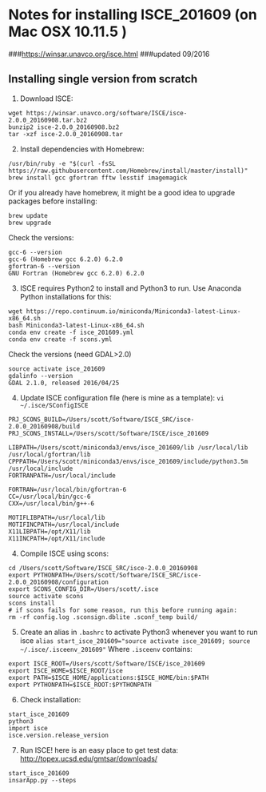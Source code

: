 # Notes for installing ISCE_201609 (on Mac OSX 10.11.5 )
###https://winsar.unavco.org/isce.html
###updated 09/2016

## Installing single version from scratch


1) Download ISCE:
```
wget https://winsar.unavco.org/software/ISCE/isce-2.0.0_20160908.tar.bz2
bunzip2 isce-2.0.0_20160908.bz2
tar -xzf isce-2.0.0_20160908.tar
```


2) Install dependencies with Homebrew:
```
/usr/bin/ruby -e "$(curl -fsSL https://raw.githubusercontent.com/Homebrew/install/master/install)"
brew install gcc gfortran fftw lesstif imagemagick
```
Or if you already have homebrew, it might be a good idea to upgrade packages before installing:
```
brew update
brew upgrade
```
Check the versions:
```
gcc-6 --version
gcc-6 (Homebrew gcc 6.2.0) 6.2.0
gfortran-6 --version
GNU Fortran (Homebrew gcc 6.2.0) 6.2.0
```


3) ISCE requires Python2 to install and Python3 to run. Use Anaconda Python installations for this:
```
wget https://repo.continuum.io/miniconda/Miniconda3-latest-Linux-x86_64.sh
bash Miniconda3-latest-Linux-x86_64.sh
conda env create -f isce_201609.yml
conda env create -f scons.yml
```

Check the versions (need GDAL>2.0)
```
source activate isce_201609
gdalinfo --version
GDAL 2.1.0, released 2016/04/25
```

4) Update ISCE configuration file (here is mine as a template):
`vi ~/.isce/SConfigISCE`
```
PRJ_SCONS_BUILD=/Users/scott/Software/ISCE_SRC/isce-2.0.0_20160908/build
PRJ_SCONS_INSTALL=/Users/scott/Software/ISCE/isce_201609

LIBPATH=/Users/scott/miniconda3/envs/isce_201609/lib /usr/local/lib /usr/local/gfortran/lib
CPPPATH=/Users/scott/miniconda3/envs/isce_201609/include/python3.5m /usr/local/include
FORTRANPATH=/usr/local/include 

FORTRAN=/usr/local/bin/gfortran-6
CC=/usr/local/bin/gcc-6
CXX=/usr/local/bin/g++-6

MOTIFLIBPATH=/usr/local/lib
MOTIFINCPATH=/usr/local/include
X11LIBPATH=/opt/X11/lib
X11INCPATH=/opt/X11/include
```


4) Compile ISCE using scons:
```
cd /Users/scott/Software/ISCE_SRC/isce-2.0.0_20160908
export PYTHONPATH=/Users/scott/Software/ISCE_SRC/isce-2.0.0_20160908/configuration
export SCONS_CONFIG_DIR=/Users/scott/.isce
source activate scons
scons install 
# if scons fails for some reason, run this before running again:
rm -rf config.log .sconsign.dblite .sconf_temp build/
```

5) Create an alias in `.bashrc` to activate Python3 whenever you want to run isce
`alias start_isce_201609="source activate isce_201609; source ~/.isce/.isceenv_201609"`
Where `.isceenv` contains:
```
export ISCE_ROOT=/Users/scott/Software/ISCE/isce_201609
export ISCE_HOME=$ISCE_ROOT/isce
export PATH=$ISCE_HOME/applications:$ISCE_HOME/bin:$PATH
export PYTHONPATH=$ISCE_ROOT:$PYTHONPATH
```

6) Check installation:
```
start_isce_201609
python3
import isce
isce.version.release_version
```

7) Run ISCE! here is an easy place to get test data: http://topex.ucsd.edu/gmtsar/downloads/
```
start_isce_201609
insarApp.py --steps
```
